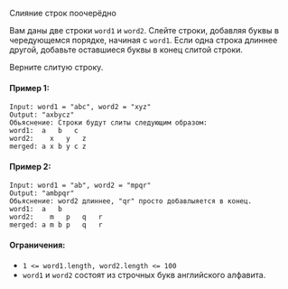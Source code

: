 Слияние строк поочерёдно

Вам даны две строки `word1` и `word2`. Слейте строки, добавляя буквы в чередующемся порядке, начиная с `word1`. Если одна строка длиннее другой, добавьте оставшиеся буквы в конец слитой строки.  
  
Верните слитую строку.

#### Пример 1:
```
Input: word1 = "abc", word2 = "xyz"
Output: "axbycz"
Обьяснение: Строки будут слиты следующим образом:
word1:  a   b   c
word2:    x   y   z
merged: a x b y c z
```
#### Пример 2:
```
Input: word1 = "ab", word2 = "mpqr"
Output: "ambpqr"
Обьяснение: word2 длиннее, "qr" просто добавлыяется в конец.
word1:  a   b
word2:    m   p   q   r
merged: a m b p   q   r
```

#### Ограничения:
- `1 <= word1.length, word2.length <= 100`
- `word1` и `word2` состоят из строчных букв английского алфавита.
